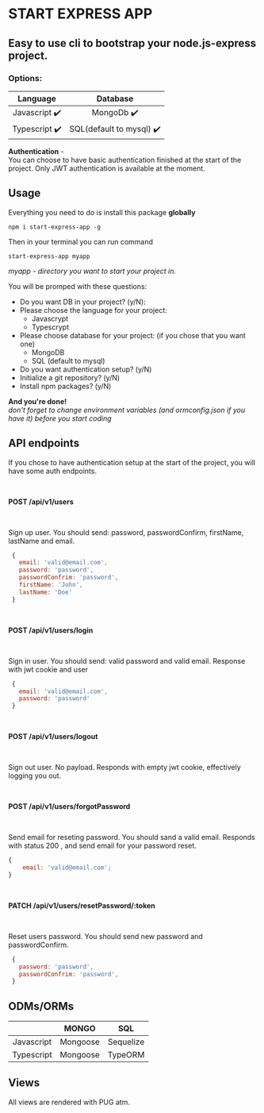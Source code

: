 # START EXPRESS APP

## Easy to use cli to bootstrap your node.js-express project.

### Options:

|           Language            |                 Database                 |
| :---------------------------: | :--------------------------------------: |
| Javascript :heavy_check_mark: |        MongoDb :heavy_check_mark:        |
| Typescript :heavy_check_mark: | SQL(default to mysql) :heavy_check_mark: |

**Authentication** - <br>
You can choose to have basic authentication finished at the start of the project. Only JWT authentication is available at the moment.

## Usage

Everything you need to do is install this package **globally** <br>

```
npm i start-express-app -g
```

Then in your terminal you can run command

```
start-express-app myapp
```

_myapp - directory you want to start your project in._ <br>

You will be promped with these questions:

- Do you want DB in your project? (y/N):
- Please choose the language for your project:
  - Javascrypt
  - Typescrypt
- Please choose database for your project: (if you chose that you want one)
  - MongoDB
  - SQL (default to mysql)
- Do you want authentication setup? (y/N)
- Initialize a git repository? (y/N)
- Install npm packages? (y/N)

**And you're done!** <br>
_don't forget to change environment variables (and ormconfig.json if you have it) before you start coding_

## API endpoints

If you chose to have authentication setup at the start of the project, you will have some auth endpoints.

<br>

**POST /api/v1/users**

<br>

Sign up user. You should send: password, passwordConfirm, firstName, lastName and email.

```javascript
 {
   email: 'valid@email.com',
   password: 'password',
   passwordConfrim: 'password',
   firstName: 'John',
   lastName: 'Doe'
 }
```

<br>

**POST /api/v1/users/login**

<br>

Sign in user. You should send: valid password and valid email.
Response with jwt cookie and user

```javascript
 {
   email: 'valid@email.com',
   password: 'password'
 }
```

<br>

**POST /api/v1/users/logout**

<br>

Sign out user. No payload.
Responds with empty jwt cookie, effectively logging you out.

<br>

**POST /api/v1/users/forgotPassword**

<br>

Send email for reseting password. You should sand a valid email.
Responds with status 200 , and send email for your password reset.

```javascript
{
	email: 'valid@email.com';
}
```

<br>

**PATCH /api/v1/users/resetPassword/:token**

<br>

Reset users password. You should send new password and passwordConfirm.

```javascript
 {
   password: 'password',
   passwordConfrim: 'password',
 }
```

## ODMs/ORMs

|            |  MONGO   |    SQL    |
| :--------: | :------: | :-------: |
| Javascript | Mongoose | Sequelize |
| Typescript | Mongoose |  TypeORM  |

## Views

All views are rendered with PUG atm.
